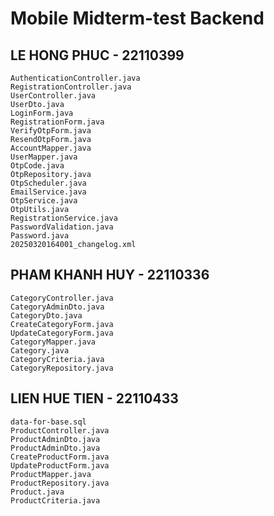 # Mobile Midterm-test Backend

## LE HONG PHUC - 22110399

```
AuthenticationController.java
RegistrationController.java
UserController.java
UserDto.java
LoginForm.java
RegistrationForm.java
VerifyOtpForm.java
ResendOtpForm.java
AccountMapper.java
UserMapper.java
OtpCode.java
OtpRepository.java
OtpScheduler.java
EmailService.java
OtpService.java
OtpUtils.java
RegistrationService.java
PasswordValidation.java
Password.java
20250320164001_changelog.xml
```

## PHAM KHANH HUY - 22110336
```
CategoryController.java
CategoryAdminDto.java
CategoryDto.java
CreateCategoryForm.java
UpdateCategoryForm.java
CategoryMapper.java
Category.java
CategoryCriteria.java
CategoryRepository.java
```

## LIEN HUE TIEN - 22110433
```
data-for-base.sql
ProductController.java
ProductAdminDto.java
ProductAdminDto.java
CreateProductForm.java
UpdateProductForm.java
ProductMapper.java
ProductRepository.java
Product.java
ProductCriteria.java
```

